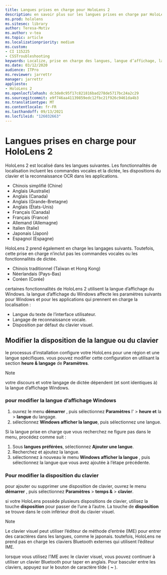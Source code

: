 ```yaml
---
title: Langues prises en charge pour HoloLens 2
description: en savoir plus sur les langues prises en charge par HoloLens 2, la modification de la disposition du clavier et la mise à jour de la langue d’affichage Windows.
ms.prod: hololens
ms.sitesec: library
author: Teresa-Motiv
ms.author: v-tea
ms.topic: article
ms.localizationpriority: medium
ms.custom:
- CI 115225
- CSSTroubleshooting
keywords: Localize, prise en charge des langues, langue d’affichage, langue du clavier, IME, disposition du clavier
ms.date: 03/12/2020
audience: ITPro
ms.reviewer: jarrettr
manager: jarrettr
appliesto:
- HoloLens 2
ms.openlocfilehash: dc3de0c95f17c821816bad278de5717bc24a2c29
ms.sourcegitcommit: e9f746aa41139859edc12fbc21f926c9461da4b3
ms.translationtype: MT
ms.contentlocale: fr-FR
ms.lasthandoff: 09/13/2021
ms.locfileid: "126032663"
---
```

# <a name="supported-languages-for-hololens-2"></a>Langues prises en charge pour HoloLens 2

HoloLens 2 est localisé dans les langues suivantes. Les fonctionnalités de localisation incluent les commandes vocales et la dictée, les dispositions du clavier et la reconnaissance OCR dans les applications.

- Chinois simplifié (Chine)
- Anglais (Australie)
- Anglais (Canada)
- Anglais (Grande-Bretagne)
- Anglais (États-Unis)
- Français (Canada)
- Français (France)
- Allemand (Allemagne)
- Italien (Italie)
- Japonais (Japon)
- Espagnol (Espagne)

HoloLens 2 prend également en charge les langages suivants. Toutefois, cette prise en charge n’inclut pas les commandes vocales ou les fonctionnalités de dictée.

- Chinois traditionnel (Taïwan et Hong Kong)
- Néerlandais (Pays-Bas)
- Coréen (Corée)

certaines fonctionnalités de HoloLens 2 utilisent la langue d’affichage du Windows. la langue d’affichage du Windows affecte les paramètres suivants pour Windows et pour les applications qui prennent en charge la localisation :

- Langue du texte de l’interface utilisateur.
- Langage de reconnaissance vocale.
- Disposition par défaut du clavier visuel.

## <a name="change-the-language-or-keyboard-layout"></a>Modifier la disposition de la langue ou du clavier

le processus d’installation configure votre HoloLens pour une région et une langue spécifiques. vous pouvez modifier cette configuration en utilisant la section **heure & langage** de **Paramètres**.

> [!NOTE]  
> votre discours et votre langage de dictée dépendent (et sont identiques à) la langue d’affichage Windows.

### <a name="to-change-the-windows-display-language"></a>pour modifier la langue d’affichage Windows

1. ouvrez le menu **démarrer** , puis sélectionnez **Paramètres** l'  >  **heure et** la  >  **langue** du langage.
2. sélectionnez **Windows afficher la langue**, puis sélectionnez une langue.  

Si la langue prise en charge que vous recherchez ne figure pas dans le menu, procédez comme suit :  

1. Sous **langues préférées**, sélectionnez **Ajouter une langue**.
2. Recherchez et ajoutez la langue.
3. sélectionnez à nouveau le menu **Windows afficher la langue** , puis sélectionnez la langue que vous avez ajoutée à l’étape précédente.

### <a name="to-change-the-keyboard-layout"></a>Pour modifier la disposition du clavier

pour ajouter ou supprimer une disposition de clavier, ouvrez le menu **démarrer** , puis sélectionnez **Paramètres**  >  **temps &**  >  **clavier**.

si votre HoloLens possède plusieurs dispositions de clavier, utilisez la touche **disposition** pour passer de l’une à l’autre. La touche de **disposition** se trouve dans le coin inférieur droit du clavier visuel.

> [!NOTE]  
> Le clavier visuel peut utiliser l’éditeur de méthode d’entrée (IME) pour entrer des caractères dans les langues, comme le japonais. toutefois, HoloLens ne prend pas en charge les claviers Bluetooth externes qui utilisent l’éditeur IME.
>  
> lorsque vous utilisez l’IME avec le clavier visuel, vous pouvez continuer à utiliser un clavier Bluetooth pour taper en anglais. Pour basculer entre les claviers, appuyez sur le bouton de caractère tilde ( **~** ).
